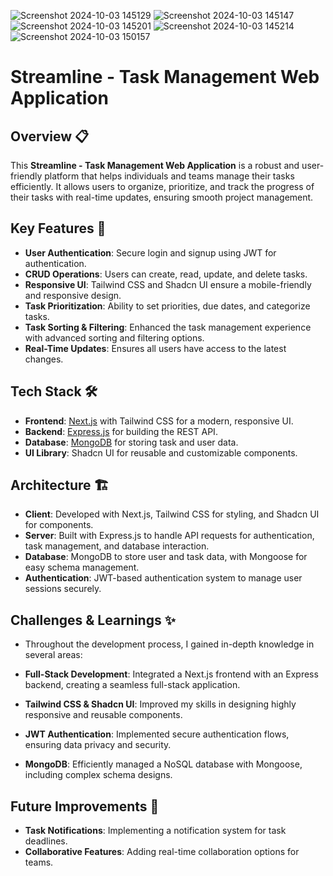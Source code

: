 ![Screenshot 2024-10-03 145129](https://github.com/user-attachments/assets/77c16d38-071d-44cb-a181-7210d33865ac)
![Screenshot 2024-10-03 145147](https://github.com/user-attachments/assets/55f05aad-38b9-487e-a43c-971c9b0bc08a)
![Screenshot 2024-10-03 145201](https://github.com/user-attachments/assets/290ec56c-16c7-4c00-8d61-d71631e26f05)
![Screenshot 2024-10-03 145214](https://github.com/user-attachments/assets/ccc08a87-15ae-444b-83d9-fc4b92ad8455)
![Screenshot 2024-10-03 150157](https://github.com/user-attachments/assets/8c6333af-6164-4d7b-96ee-652d30f41e17)

# Streamline - Task Management Web Application

## Overview 📋

This **Streamline - Task Management Web Application** is a robust and user-friendly platform that helps individuals and teams manage their tasks efficiently. It allows users to organize, prioritize, and track the progress of their tasks with real-time updates, ensuring smooth project management.

## Key Features 🚀

- **User Authentication**: Secure login and signup using JWT for authentication.
- **CRUD Operations**: Users can create, read, update, and delete tasks.
- **Responsive UI**: Tailwind CSS and Shadcn UI ensure a mobile-friendly and responsive design.
- **Task Prioritization**: Ability to set priorities, due dates, and categorize tasks.
- **Task Sorting & Filtering**: Enhanced the task management experience with advanced sorting and filtering options.
- **Real-Time Updates**: Ensures all users have access to the latest changes.

## Tech Stack 🛠️

- **Frontend**: [Next.js](https://nextjs.org) with Tailwind CSS for a modern, responsive UI.
- **Backend**: [Express.js](https://expressjs.com) for building the REST API.
- **Database**: [MongoDB](https://www.mongodb.com) for storing task and user data.
- **UI Library**: Shadcn UI for reusable and customizable components.

## Architecture 🏗️

- **Client**: Developed with Next.js, Tailwind CSS for styling, and Shadcn UI for components.
- **Server**: Built with Express.js to handle API requests for authentication, task management, and database interaction.
- **Database**: MongoDB to store user and task data, with Mongoose for easy schema management.
- **Authentication**: JWT-based authentication system to manage user sessions securely.

## Challenges & Learnings ✨

- Throughout the development process, I gained in-depth knowledge in several areas:

- **Full-Stack Development**: Integrated a Next.js frontend with an Express backend, creating a seamless full-stack application.
- **Tailwind CSS & Shadcn UI**: Improved my skills in designing highly responsive and reusable components.
- **JWT Authentication**: Implemented secure authentication flows, ensuring data privacy and security.
- **MongoDB**: Efficiently managed a NoSQL database with Mongoose, including complex schema designs.

## Future Improvements 🔮

- **Task Notifications**: Implementing a notification system for task deadlines.
- **Collaborative Features**: Adding real-time collaboration options for teams.
